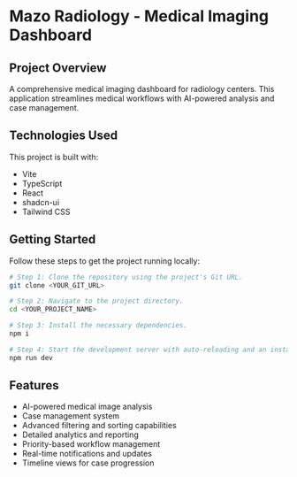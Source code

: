 
# Mazo Radiology - Medical Imaging Dashboard

## Project Overview

A comprehensive medical imaging dashboard for radiology centers. This application streamlines medical workflows with AI-powered analysis and case management.

## Technologies Used

This project is built with:

- Vite
- TypeScript
- React
- shadcn-ui
- Tailwind CSS

## Getting Started

Follow these steps to get the project running locally:

```sh
# Step 1: Clone the repository using the project's Git URL.
git clone <YOUR_GIT_URL>

# Step 2: Navigate to the project directory.
cd <YOUR_PROJECT_NAME>

# Step 3: Install the necessary dependencies.
npm i

# Step 4: Start the development server with auto-reloading and an instant preview.
npm run dev
```

## Features

- AI-powered medical image analysis
- Case management system
- Advanced filtering and sorting capabilities
- Detailed analytics and reporting
- Priority-based workflow management
- Real-time notifications and updates
- Timeline views for case progression

